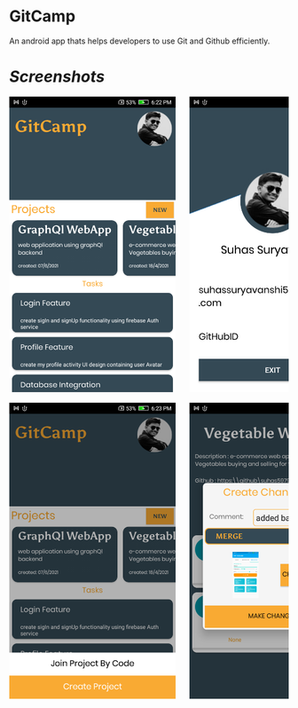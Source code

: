 # GitCamp

An android app thats helps developers to use Git and Github efficiently.

# *Screenshots*
<pre>
<img src="screenshots/screenshot-1624020775240.png" width=300 />   <img src="screenshots/screenshot-1624020792376.png" width=300 />

<img src="screenshots/screenshot-1624020803911.png" width=300 />   <img src="screenshots/screenshot-1624020900164.png" width=300 />
</pre>
